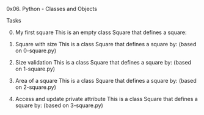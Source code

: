 0x06. Python - Classes and Objects

Tasks

0. My first square
This is an empty class Square that defines a square:

1. Square with size
This is a class Square that defines a square by: (based on 0-square.py)

2. Size validation
This is a class Square that defines a square by: (based on 1-square.py)

3. Area of a square
This is a class Square that defines a square by: (based on 2-square.py)

4. Access and update private attribute
This is a class Square that defines a square by: (based on 3-square.py)
